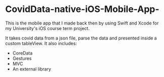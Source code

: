 # CovidData-native-iOS-Mobile-App-

This is the mobile app that I made back then by using Swift and Xcode for my University's iOS course term project.

It takes covid data from a json file, parse the data and presented inside a custom tableView. It also includes:

- CoreData
- Gestures
- MVC
- An external library
